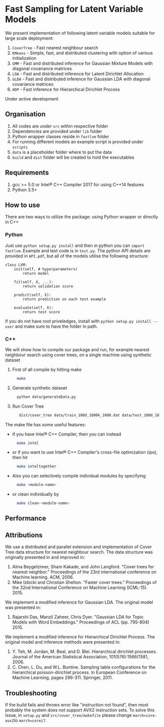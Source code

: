 # Fast Sampling for Latent Variable Models

We present implementation of following latent variable models suitable for large scale deployment:

1. `CoverTree` - Fast nearest neighbour search
2. `KMeans` - Simple, fast, and distributed clustering with option of various initialization
3. `GMM` - Fast and distributed inference for Gaussian Mixture Models with diagonal covariance matrices
4. `LDA` - Fast and distributed inference for Latent Dirichlet Allocation
5. `GLDA` - Fast and distributed inference for Gaussian LDA with diagonal covariance matrices
6. `HDP` - Fast inference for Hierarchical Dirichlet Process
 
Under active development

## Organisation
1. All codes are under `src` within respective folder
2. Dependencies are provided under `lib` folder
3. Python wrapper classes reside in `fastlvm` folder
4. For running different models an example script is provided under `scripts`
5. `data` is a placeholder folder where to put the data
6. `build` and `dist` folder will be created to hold the executables

## Requirements
1. gcc >= 5.0 or Intel&reg; C++ Compiler 2017 for using C++14 features
2. Python 3.5+

## How to use
There are two ways to utilize the package: using Python wrapper or directly in C++

### Python
Just use `python setup.py install` and then in python you can `import fastlvm`. Example and test code is in `test.py`.
The python API details are provided in `API.pdf`, but all of the models utilise the following structure:

    class LVM:
        init(self, # hyperparameters)
            return model
        
        fit(self, X, ...):
            return validation score
            
        predict(self, X): 
            return prediction on each test example
            
        evaluate(self, X):             
            return test score

 If you do not have root priveledges, install with `python setup.py install --user` and make sure to have the folder in path. 
 
### C++
We will show how to compile our package and run, for example nearest neighbour search using cover trees, on a single machine using synthetic dataset

1. First of all compile by hitting make

   ```bash
     make
   ```

2. Generate synthetic dataset

   ```bash
     python data/generateData.py
   ```


3. Run Cover Tree

   ```bash
      dist/cover_tree data/train_100d_1000k_1000.dat data/test_100d_1000k_10.dat
   ```

The make file has some useful features:

- if you have Intel&reg; C++ Compiler, then you can instead

   ```bash
     make intel
   ```

- or if you want to use Intel&reg; C++ Compiler's cross-file optimization (ipo), then hit
   
   ```bash
     make inteltogether
   ```

- Also you can selectively compile individual modules by specifying

   ```bash
     make <module-name>
   ```

- or clean individually by

   ```bash
     make clean-<module-name>
   ```

## Performance


## Attributions
We use a distributed and parallel extension and implementation of Cover Tree data structure for nearest neighbour search. The data structure was originally presented in and improved in:

1. Alina Beygelzimer, Sham Kakade, and John Langford. "Cover trees for nearest neighbor." Proceedings of the 23rd international conference on Machine learning. ACM, 2006.
2. Mike Izbicki and Christian Shelton. "Faster cover trees." Proceedings of the 32nd International Conference on Machine Learning (ICML-15). 2015.

We implement a modified inference for Gaussian LDA. The original model was presented in:

1. Rajarshi Das, Manzil Zaheer, Chris Dyer. "Gaussian LDA for Topic Models with Word Embeddings." Proceedings of ACL (pp. 795-804) 2015.

We implement a modified inference for Hierarchical Dirichlet Process. The original model and inference methods were presented in:

1. Y. Teh, M. Jordan, M. Beal, and D. Blei. Hierarchical dirichlet processes. Journal of the American Statistical Association, 101(576):1566{1581, 2006.
2. C. Chen, L. Du, and W.L. Buntine. Sampling table configurations for the hierarchical poisson-dirichlet process. In  European Conference on Machine Learning, pages 296-311. Springer, 2011.

## Troubleshooting
If the build fails and throws error like "instruction not found", then most probably the system does not support AVX2 instruction sets. To solve this issue, in `setup.py` and `src/cover_tree/makefile` please change `march=core-avx2`to `march=corei7`.

